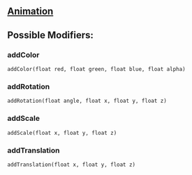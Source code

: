 ## [Animation](WidgetModifiersEasing)



## Possible Modifiers:

### addColor
`addColor(float red, float green, float blue, float alpha)`

### addRotation
`addRotation(float angle, float x, float y, float z)`

### addScale
`addScale(float x, float y, float z)`

### addTranslation
`addTranslation(float x, float y, float z)`